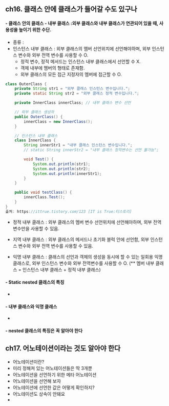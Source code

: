 ## ch16. 클래스 안에 클래스가 들어갈 수도 있구나
#### - 클래스 안의 클래스 - 내부 클래스 :외부 클래스와 내부 클래스가 연관되어 있을 때, 사용성을 높이기 위한 수단.
- 종류 :
- 인스턴스 내부 클래스 : 외부 클래스의 멤버 선언위치에 선언해야하며, 외부 인스턴스 변수와 외부 전역 변수를 사용할 수 O.
  + 정적 변수, 정적 메서드는 인스턴스 내부 클래스에서 선언할 수 X.
  + 객체 내부에 멤버의 형태로 존재함.
  + 외부 클래스의 모든 접근 지정자의 멤버에 접근할 수 O.
```java
class OuterClass {
    private String str1 = "외부 클래스 인스턴스 변수입니다.";
    private static String str2 = "외부 클래스 정적 변수입니다.";

    private InnerClass innerClass; // 내부 클래스 변수 선언

    // 외부 클래스 생성자
    public OuterClass() {
        innerClass = new InnerClass();
    }

    // 인스턴스 내부 클래스
    class InnerClass {
        String innerStr1 = "내부 클래스 인스턴스 변수입니다.";
        // static String innerStr2 = "내부 클래스 정적변수는 선언 불가능";

        void Test() {
            System.out.println(str1);
            System.out.println(str2);
            System.out.println(innerStr1);
        }
    }

    public void testClass() {
        innerClass.Test();
    }
}
출처: https://ittrue.tistory.com/123 [IT is True:티스토리]
```
- 정적 내부 클래스 : 외부 클래스의 멤버 변수 선언위치에 선언해야하며, 외부 전역 변수만을 사용할 수 있음.
  
  
- 지역 내부 클래스 : 외부 클래스의 메서드나 초기화 블럭 안에 선언함, 외부 인스턴스 변수와 외부 전역 변수를 사용할 수 있음.
  
 
- 익명 내부 클래스 : 클래스의 선언과 객체의 생성을 동시에 할 수 있는 일회용 익명 클래스로, 외부 인스턴스 변수와 외부 전역변수를 사용할 수 O.
(** 멤버 내부 클래스 = 인스턴스 내부 클래스 + 정적 내부 클래스)
     
#### - Static nested 클래스의 특징
- 
#### - 내부 클래스와 익명 클래스
- 
#### - nested 클래스의 특징은 꼭 알아야 한다

## ch17. 어노테이션이라는 것도 알아야 한다
- 어노테이션이란?
- 미리 정해져 있는 어노테이션들은 딱 3개뿐
- 어노테이션을 선언하기 위한 메타 어노테이션
- 어노테이션을 선언해 보자
- 어노테이션에 선언한 값은 어떻게 확인하지?
- 어노테이션도 상속이 안돼요
- 
